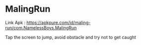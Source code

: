 # MalingRun

Link Apk : https://apkpure.com/id/maling-run/com.NamelessBoys.MalingRun

Tap the screen to jump, avoid obstacle and try not to get caught

